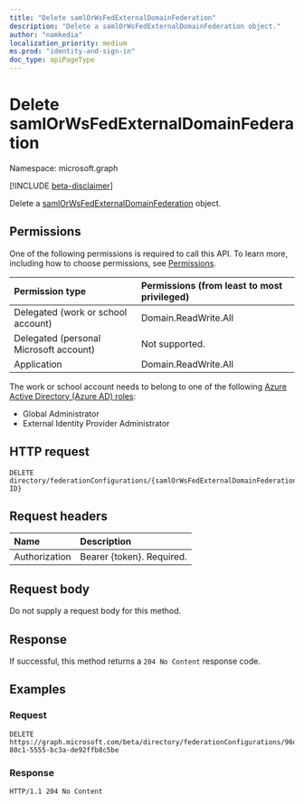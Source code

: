 ```yaml
---
title: "Delete samlOrWsFedExternalDomainFederation"
description: "Delete a samlOrWsFedExternalDomainFederation object."
author: "namkedia"
localization_priority: medium
ms.prod: "identity-and-sign-in"
doc_type: apiPageType
---
```


# Delete samlOrWsFedExternalDomainFederation
Namespace: microsoft.graph

[!INCLUDE [beta-disclaimer](../../includes/beta-disclaimer.md)]

Delete a [samlOrWsFedExternalDomainFederation](../resources/samlorwsfedexternaldomainfederation.md) object.

## Permissions

One of the following permissions is required to call this API. To learn more, including how to choose permissions, see [Permissions](/graph/permissions-reference).

|Permission type      | Permissions (from least to most privileged)              |
|:--------------------|:---------------------------------------------------------|
|Delegated (work or school account)|Domain.ReadWrite.All|
|Delegated (personal Microsoft account)| Not supported.|
|Application|Domain.ReadWrite.All|

The work or school account needs to belong to one of the following [Azure Active Directory (Azure AD) roles](/azure/active-directory/roles/permissions-reference):

* Global Administrator
* External Identity Provider Administrator

## HTTP request

<!-- {
  "blockType": "ignored"
}
-->

``` http
DELETE directory/federationConfigurations/{samlOrWsFedExternalDomainFederation ID}
```

## Request headers

|Name|Description|
|:---|:---|
|Authorization|Bearer {token}. Required.|

## Request body

Do not supply a request body for this method.

## Response

If successful, this method returns a `204 No Content` response code.

## Examples

### Request

<!-- {
  "blockType": "request",
  "name": "delete_samlorwsfedexternaldomainfederation"
}
-->

``` http
DELETE https://graph.microsoft.com/beta/directory/federationConfigurations/96db02e2-80c1-5555-bc3a-de92ffb8c5be
```

### Response

<!-- {
  "blockType": "response",
  "truncated": true
}
-->

``` http
HTTP/1.1 204 No Content
```
